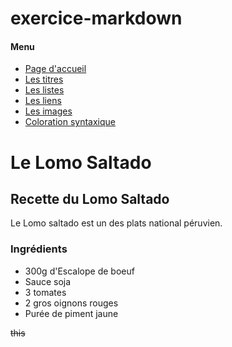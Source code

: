 
# exercice-markdown

#### Menu
* [Page d'accueil](https://github.com/NicolasJamar/exercice-markdown/blob/master/README.md)
* [Les titres](https://github.com/NicolasJamar/exercice-markdown/blob/master/titre.md)
* [Les listes](https://github.com/NicolasJamar/exercice-markdown/blob/master/listes.md)
* [Les liens](https://github.com/NicolasJamar/exercice-markdown/blob/master/liens.md)
* [Les images](https://github.com/NicolasJamar/exercice-markdown/blob/master/images.md)
* [Coloration syntaxique](https://github.com/NicolasJamar/exercice-markdown/blob/master/colorsyntax.md)


# Le Lomo Saltado

 ## Recette du Lomo Saltado

  Le Lomo saltado est un des plats national péruvien.

  ### Ingrédients 
   * 300g d'Escalope de boeuf 
   * Sauce soja 
   * 3 tomates 
   * 2 gros oignons rouges 
   * Purée de piment jaune

~~this~~
